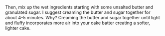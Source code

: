 Then, mix up the wet ingredients starting with some unsalted butter and granulated sugar. I suggest creaming the butter and sugar together for about 4-5 minutes. Why? Creaming the butter and sugar together until light and fluffy incorporates more air into your cake batter creating a softer, lighter cake.